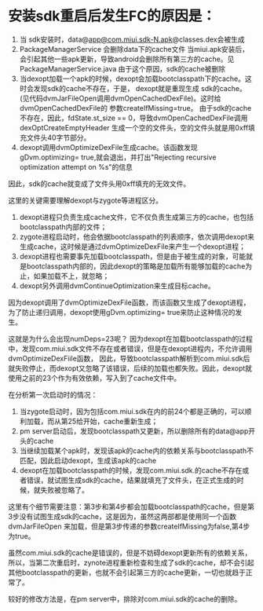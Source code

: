 安装sdk重启后发生FC的原因是：
========================================

1. 当 sdk安装时，data@app@com.miui.sdk-N.apk@classes.dex会被生成
2. PackageManagerService 会删除data下的cache文件
    当miui.apk安装后，会引起其他一些apk更新，导致android会删除所有第三方的cache。见PackageManagerService.java
    由于这个原因，sdk的cache被删除
3. 当dexopt加载一个apk的时候，dexopt会加载bootclasspath下的cache。这时会发现sdk的cache不存在，于是，
    dexopt就是重现生成 sdk的cache。(见代码dvmJarFileOpen调用dvmOpenCachedDexFile)。这时给dvmOpenCachedDexFile的
参数createIfMissing=true。
    由于sdk的cache不存在，因此，fdState.st_size == 0，导致dvmOpenCachedDexFile调用dexOptCreateEmptyHeader
生成一个空的文件头，空的文件头就是用0xff填充文件头40字节部分。
4. dexopt调用dvmOptimizeDexFile生成cache。该函数发现gDvm.optimizing= true,就会退出，并打出"Rejecting recursive optimization attempt on %s"的信息

因此，sdk的cache就变成了文件头用0xff填充的无效文件。


这里的关键需要理解dexopt与zygote等进程区分。
1. dexopt进程只负责生成cache文件，它不仅负责生成第三方的cache，也包括bootclasspath内部的文件；
2. zygote进程启动时，他会依据bootclasspath的列表顺序，依次调用dexopt来生成cache，这时候是通过dvmOptimizeDexFile来产生一个dexopt进程；
3. dexopt进程也需要事先加载bootclasspath，但是由于被生成的对象，可能就是bootclasspath内部的，因此dexopt的策略是加载所有能够加载的cache为止，如果加载不上，就忽略；
4. dexopt另外调用dvmContinueOptimization来生成目标cache。

因为dexopt调用了dvmOptimizeDexFile函数，而该函数又生成了dexopt进程，为了防止递归调用，dexopt使用gDvm.optimizing= true来防止这种情况的发生。

这就是为什么会出现numDeps=23呢？ 因为dexopt在加载bootclasspath的过程中，发现com.miui.sdk文件不存在或者错误，但是在dexopt进程内，不允许调用dvmOptimizeDexFiile函数，
因此，导致bootclasspath解析到com.miui.sdk后就失败停止，而dexopt又忽略了该错误，后续的加载也都失败。因此，dexopt就使用之前的23个作为有效依赖，写入到了cache文件中。

在分析第一次启动时的情况：
1. 当zygote启动时，因为包括com.miui.sdk在内的前24个都是正确的，可以顺利加载，而从第25给开始，cache重新生成；
2. pm server启动后，发现bootclasspath又更新，所以删除所有的data@app开头的cache
3. 当继续加载某个apk时，发现该apk的cache内的依赖关系与bootclasspath不匹配，因此启动dexopt，生成该apk的cache
4. dexopt在加载bootclasspath的时候，发现com.miui.sdk.的cache不存在或者错误，就试图生成sdk的cache，结果就填充了文件头，在正式生成的时候，就失败被忽略了。

这里有个细节需要注意：第3步和第4步都会加载bootclasspath的cache，但是第3步没有试图生成sdk的cache，这是因为，虽然这两部都是使用同一个函数dvmJarFileOpen
来加载，但是第3步传递的参数createIfMissing为false,第4步为true。

虽然com.miui.sdk的cache是错误的，但是不妨碍dexopt更新所有的依赖关系，所以，当第二次重启时，zynote进程重新检查和生成了sdk的cache，却不会引起
其他bootclasspath的更新，也就不会引起第三方的cache更新，一切也就趋于正常了。

较好的修改方法是，在pm server中，排除对com.miui.sdk的cache的删除。
